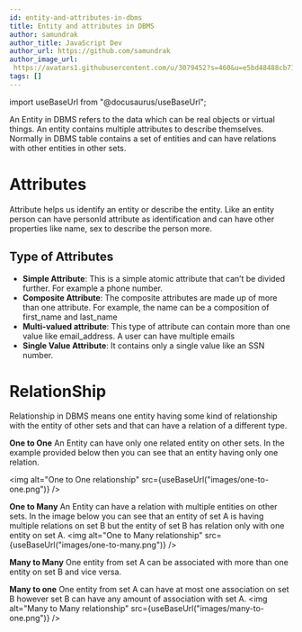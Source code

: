```yaml
---
id: entity-and-attributes-in-dbms
title: Entity and attributes in DBMS
author: samundrak
author_title: JavaScript Dev
author_url: https://github.com/samundrak
author_image_url: 
 https://avatars1.githubusercontent.com/u/3079452?s=460&u=e5bd48488cb71b665ea5403192c6b8a963644a08&v=4
tags: []
---
```


import useBaseUrl from "@docusaurus/useBaseUrl";

An Entity in DBMS refers to the data which can be real objects or virtual things. An entity contains multiple attributes to describe themselves. Normally in DBMS table contains a set of entities and can have relations with other entities in other sets.

<!-- truncate -->

# Attributes

Attribute helps us identify an entity or describe the entity. Like an entity person can have personId attribute as identification and can have other properties like name, sex to describe the person more.

## Type of Attributes

- **Simple Attribute**:
  This is a simple atomic attribute that can’t be divided further. For example a phone number.
- **Composite Attribute**:
  The composite attributes are made up of more than one attribute. For example, the name can be a composition of first_name and last_name
- **Multi-valued attribute**:
  This type of attribute can contain more than one value like email_address. A user can have multiple emails
- **Single Value Attribute**:
  It contains only a single value like an SSN number.

# RelationShip

Relationship in DBMS means one entity having some kind of relationship with the entity of other sets and that can have a relation of a different type.

**One to One**
An Entity can have only one related entity on other sets. In the example provided below then you can see that an entity having only one relation.

<img
alt="One to One relationship"
src={useBaseUrl("images/one-to-one.png")}
/>

**One to Many**
An Entity can have a relation with multiple entities on other sets. In the image below you can see that an entity of set A is having multiple relations on set B but the entity of set B has relation only with one entity on set A.
<img
alt="One to Many relationship"
src={useBaseUrl("images/one-to-many.png")}
/>

**Many to Many**
One entity from set A can be associated with more than one entity on set B and vice versa.

**Many to one**
One entity from set A can have at most one association on set B however set B can have any amount of association with set A.
<img
alt="Many to Many relationship"
src={useBaseUrl("images/many-to-one.png")}
/>
